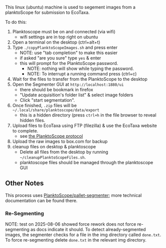 This linux (ubuntu) machine is used to segement images from a planktoScope for submission to EcoTaxa.

To do this:

1. Planktoscope must be on and connected (via wifi)
    * wifi settings are in top right on ubuntu
3. Open a terminal on the desktop (ctrl+alt+t)
4. Type `./copyPlanktoScopeImages.sh` and press enter
    * NOTE: use "tab completion" to make this easier
    * if asked "are you sure" type `yes` & enter
    * this will prompt for the PlanktoScope password. 
      * NOTE: nothing will show while typing the password.
      * NOTE: To interrupt a running command press (ctrl+c)
6. Wait for the files to transfer from the PlanktoScope to the desktop
7. Open the Segmenter GUI at `http://localhost:1880/ui`
    * there should be bookmark in firefox 
    * "Update acquisition's folder list" & select image folders
    * Click "start segmentation". 
9. Once finished, `.zip` files will be `~/.local/share/planktoscope/data/export`
     * this is a hidden directory (press `ctrl+h` in the file browser to reveal hidden files.
11. Upload files to EcoTaxa using FTP (filezilla) & use the EcoTaxa website to complete.
     * see [the PlanktoScope protocol]([https://www.protocols.io/view/planktoscope-protocol-for-plankton-imaging-bp2l6bq3zgqe/v4](https://www.protocols.io/view/planktoscope-protocol-for-plankton-imaging-bp2l6bq3zgqe/v4?version_warning=no&step=15))
12. Upload the raw images to box.com for backup
13. cleanup files on desktop & planktoscope
     * Delete all files from the desktop by running `~/cleanupPlanktoScopeFiles.sh`.
     * planktoscope files should be managed through the planktoscope GUI



## Other Notes
This process uses [PlanktoScope/pallet-segmenter](https://github.com/PlanktoScope/pallet-segmenter); more technical documentation can be found there.

### Re-Segmenting
NOTE: test on 2025-08-06 showed force rework does not force re-segmenting as docs indicate it should.
To detect already-segmented images, the segmenter checks for a file in the img directory called `done.txt`.
To force re-segmenting delete `done.txt` in the relevant img directory.
